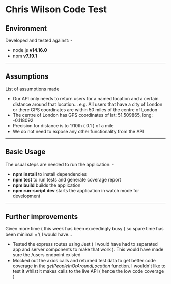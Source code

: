 # Chris Wilson Code Test

## Environment

Developed and tested against: -

- node.js **v14.16.0**
- npm **v7.19.1**

---

## Assumptions

List of assumptions made

- Our API only needs to return users for a named location and a certain distance around that location... e.g. All users that have a city of London or there GPS coordinates are within 50 miles of the centre of London
- The centre of London has GPS coordinates of lat: 51.509865, long: -0.118092
- Precision for distance is to 1/10th ( 0.1 ) of a mile
- We do not need to expose any other functionality from the API

---

## Basic Usage

The usual steps are needed to run the application: -

- **npm install** to install dependencies
- **npm test** to run tests and generate coverage report
- **npm build** builds the application
- **npm run-script dev** starts the application in watch mode for development

---

## Further improvements

Given more time ( this week has been exceedingly busy ) so spare time has been minimal ='( I would have...

- Tested the express routes using Jest ( I would have had to separated app and server components to make that work ). This would have made sure the /users endpoint existed
- Mocked out the axios calls and returned test data to get better code coverage in the _getPeopleInOrAroundLocation_ function. I wouldn't like to test it whilst it makes calls to the live API ( hence the low code coverage )
